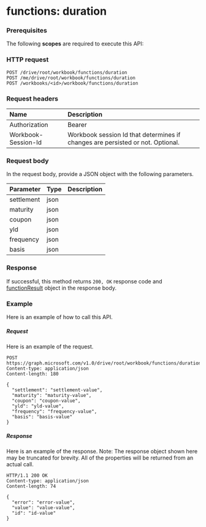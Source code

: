 # functions: duration


### Prerequisites
The following **scopes** are required to execute this API: 
### HTTP request
<!-- { "blockType": "ignored" } -->
```http
POST /drive/root/workbook/functions/duration
POST /me/drive/root/workbook/functions/duration
POST /workbooks/<id>/workbook/functions/duration

```
### Request headers
| Name       | Description|
|:---------------|:----------|
| Authorization  | Bearer <code>|
| Workbook-Session-Id  | Workbook session Id that determines if changes are persisted or not. Optional.|

### Request body
In the request body, provide a JSON object with the following parameters.

| Parameter	   | Type	|Description|
|:---------------|:--------|:----------|
|settlement|json||
|maturity|json||
|coupon|json||
|yld|json||
|frequency|json||
|basis|json||

### Response
If successful, this method returns `200, OK` response code and [functionResult](../resources/functionresult.md) object in the response body.

### Example
Here is an example of how to call this API.
##### Request
Here is an example of the request.
<!-- {
  "blockType": "request",
  "name": "functions_duration"
}-->
```http
POST https://graph.microsoft.com/v1.0/drive/root/workbook/functions/duration
Content-type: application/json
Content-length: 180

{
  "settlement": "settlement-value",
  "maturity": "maturity-value",
  "coupon": "coupon-value",
  "yld": "yld-value",
  "frequency": "frequency-value",
  "basis": "basis-value"
}
```

##### Response
Here is an example of the response. Note: The response object shown here may be truncated for brevity. All of the properties will be returned from an actual call.
<!-- {
  "blockType": "response",
  "truncated": true,
  "@odata.type": "microsoft.graph.functionResult"
} -->
```http
HTTP/1.1 200 OK
Content-type: application/json
Content-length: 74

{
  "error": "error-value",
  "value": "value-value",
  "id": "id-value"
}
```

<!-- uuid: 8fcb5dbc-d5aa-4681-8e31-b001d5168d79
2015-10-25 14:57:30 UTC -->
<!-- {
  "type": "#page.annotation",
  "description": "functions: duration",
  "keywords": "",
  "section": "documentation",
  "tocPath": ""
}-->